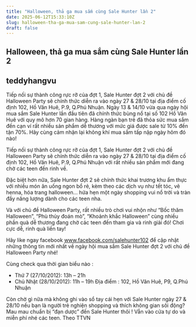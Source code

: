 ```yaml
---
title: "Halloween, thả ga mua sắm cùng Sale Hunter lần 2"
date: 2025-06-12T15:33:10Z
slug: halloween-tha-ga-mua-sam-cung-sale-hunter-lan-2
draft: false
---
```


## Halloween, thả ga mua sắm cùng Sale Hunter lần 2

## teddyhangvu

Tiếp nối sự thành công rực rỡ của đợt 1, Sale Hunter đợt 2 với chủ đề Halloween Party sẽ chính thức diễn ra vào ngày 27 & 28/10 tại địa điểm cố định 102, Hồ Văn Huê, P.9, Q.Phú Nhuận.
Ngày 13 & 14/10 vừa qua ngày hội mua sắm Sale Hunter lần đầu tiên đã chính thức bùng nổ tại số 102 Hồ Văn Huê với quy mô hơn 70 gian hàng. Hàng ngàn bạn trẻ đã thỏa sức mua sắm đến cạn ví rất nhiều sản phẩm dễ thương với mức giá được sale từ 10% đến tận 70%. Hãy cùng cảm nhận lại không khí mua sắm tấp nập ngày hôm đó nào!
 
Tiếp nối sự thành công rực rỡ của đợt 1, Sale Hunter đợt 2 với chủ đề Halloween Party sẽ chính thức diễn ra vào ngày 27 & 28/10 tại địa điểm cố định 102, Hồ Văn Huê, P.9, Q.Phú Nhuận với rất nhiều sản phẩm mới đang chờ các teen đến rinh về.
 
Đặc biệt hơn nữa, Sale Hunter đợt 2 sẽ chính thức khai trương khu ẩm thực với nhiều món ăn uống ngon bổ rẻ, kèm theo các dịch vụ như tết tóc, vẽ henna, hóa trang halloween… hứa hẹn một ngày shopping vui nổ trời và tràn đầy năng lượng dành cho các teen nha.
 
Và với chủ đề Halloween Party, rất nhiều trò chơi vui nhộn như “Bốc thăm Halloween”, “Phù thủy đoán mò”, “Khoảnh khắc Halloween” cùng nhiều phần quà dễ thương đang chờ các teen đến tham gia và rinh giải đó! Chơi cực dễ, rinh quà liền tay!

Hãy like ngay facebook www.facebook.com/salehunter102 để cập nhật những thông tin mới nhất về ngày hội mua sắm Sale Hunter đợt 2 với chủ đề Halloween Party nhé!

Cùng check qua thời gian biểu nào :

+ Thứ 7 (27/10/2012): 13h – 21h
+ Chủ Nhật (28/10/2012): 11h – 19h
Địa điểm : 102, Hồ Văn Huê, P9, Q.Phú Nhuận

Còn chờ gì nữa mà không ghi vào sổ tay cái hẹn với Sale Hunter ngày 27 & 28/10 nếu bạn là người trẻ nghiện shopping và thích không gian sôi động? Mau mau chuẩn bị “đạn dược” đến Sale Hunter thôi ! Vẫn vào cửa tự do và miễn phí nhé các teen.
Theo TTVN